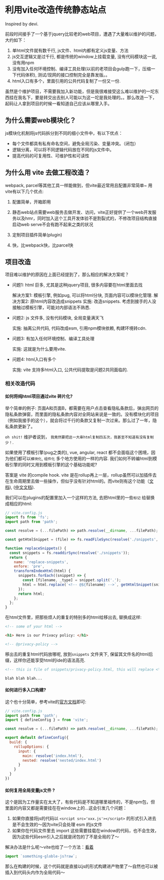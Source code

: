 # 利用vite改造传统静态站点

Inspired by devi.

前段时间接手了一个基于jquery比较老的web项目，遭遇了大量难以维护的问题，大约如下：

  1. 单html文件就有数千行, js文件、html内都有定义js变量、方法
  2. js交互逻辑又是过千行, 都是传统的window上挂载变量, 没有代码模块这一说, 没有用npm
  3. 没有加入任何环境控制、编译工具处理(以前的老项目会gulp跑一下，压缩一下代码体积), 测试/现网的接口控制完全是靠发版。。
  4. html入口有多个，里面引用的公共代码复制了一份又一份.

虽然是个维护项目，不需要我加入新功能，但是我很难接受这么难以维护的一坨东西挂在我名下，要是转交出去别人可能以为这一坨是我处理的。。那么改造一下，起码让人拿到项目的时候一看知道自己应该从哪里入手。

## 为什么需要web模块化？

js模块化机制将js代码拆分到不同的细小文件中，有以下优点：

- 每个文件都具有私有命名空间，避免全局污染、变量冲突。（闭包）
- 逻辑分离，可以将不同逻辑代码放在不同的js文件中。
- 提高代码的可复用性、可维护性和可读性

## 为什么用 vite 去做工程改造？

webpack, parcel等其他工具一样能做到，但vite最近常用且配置非常简单~ 用vite有以下几个优点:

  1. 配置简单，开箱即用
  2. 静态web站点需要web服务去做开发、访问，vite正好提供了一个web开发服务以及hmr，同时加入这个工具开发体验不是割裂式的，不修改项目结构直接启动web serve不会有跑不起来之类的状况

  3. 定制项目插件简单(plugin)
  4. 快，比webpack快，比parcel快

## 项目改造

项目难以维护的原因在上面已经提到了，那么相应的解决方案呢？

- 问题1: html 巨多, 尤其是这种jquery项目, 很多内容要在html里面去找

  解决方案1: 模板引擎, 例如pug, 可以将html分块, 页面内容可以模块化管理.
  解决方案2: 原html内容改造成snippets
  实施: 改造snippets. 考虑到接手的人没接触过模板引擎，可能对内部语法不熟悉.

- 问题2: js 文件多, 没有代码模块, 全局变量满天飞

  实施: 抽离公共代码, 代码改成esm, 引用npm模块依赖, 构建环境转cdn.

- 问题3: 有加入任何环境控制、编译工具处理

  实施: 这就是为什么要用vite.

- 问题4: html入口有多个

  实施: vite 支持多html入口, 公共代码提取是问题2共同面临的.

### 相关改造代码

#### 如何将纯html项目通过vite 碎片化?

举个简单的例子: 页面A和页面B，都需要在用户点击查看隐私条款后，弹出网页的隐私条款弹窗，而里面的隐私条款内容对全网站来说是一致的。没有模块化的项目（例如我接手的这个），就会将过千行的条款又复制一次过来。那么过了一年，隐私条款更新了。

`oh shit!` 维护者说到， `我竟然要把这一大串html复制四五次，我甚至不知道有没有复制少！`.

如果使用了模板引擎(pug之类的), vue, angular, react 都不会面临这个困境，因为他们都可以`模块化`, `组件化` 多个地方使用的一样的内容. 我们如何不转编html到模板引擎的同时又用到模板引擎的这个基础功能呢?

答案是 vite 的compile hook. vite 是在rollup再上一层，rollup虽然可以加插件去在生命周期里去做一些操作，但似乎没有针对html的。而vite则有这个功能（[文档](https://vitejs.dev/guide/api-plugin.html#transformindexhtml)), ([中文文档](https://cn.vitejs.dev/guide/api-plugin.html#transformindexhtml)).

我们可以在plugins的配置里加入一个这样的方法, 去把html里的一些`标记` 给替换成相应的html:

```js
// vite.config.js
import fs from 'fs';
import path from 'path';

const resolve = (...filePath) => path.resolve(__dirname, ...filePath);

const getHtmlSnippet = (file) => fs.readFileSync(resolve('./snippets', file), { encoding: 'utf8' });

function replaceSnippets() {
  const snippets = fs.readdirSync(resolve('./snippets'));
  return {
    name: 'replace-snippets',
    enfore: 'pre',
    transformIndexHtml(html) {
      snippets.forEach((snippet) => {
        const [filename, _type] = snippet.split('.');
        html = html.replace(`<!-- @${filename} -->`, getHtmlSnippet(snippet));
      });
      return html;
    };
  };
}
```

在html文件里，把那些烦人的重复的特别多的html给移出去, 替换成这样:

```html
<!-- some of your html -->

<h1> Here is our Privacy policy: </h1>

<!-- @privacy-policy -->
```

移出去的重复html代码放哪呢, 放到`snippets` 文件夹下, 保留其文件名的html后缀，这样你还能享受html的ide的语法高亮.

```html
<!-- this is file of snippets/privacy-policy.html, this will replace <\!-- @privacy-policy --\> in html file -->

blah blah blah...
```

#### 如何进行多入口构建?

这个也十分简单，参考vite的[官方文档](https://cn.vitejs.dev/guide/build.html#multi-page-app)即可:

```js
// vite.config.js
import path from 'path';
import { defineConfig } = from 'vite';

const resolve = (...filePath) => path.resolve(__dirname, ...filePath);

export default defineConfig({
  build: {
    rollupOptions: {
      input: {
        main: resolve('index.html'),
        nested: resolve('nested/index.html')
      }
    }
  }
})
```

#### 如何复用全局变量js文件 ?

这个是因为工作量实在太大了，有些代码是不知道哪里祖传的，不是npm包，但里面的内容又都是需要挂在在window上的...这会引发几个问题：

1. 如果你直接将js的代码以 `<srcipt src='xxx.js'></script>` 的形式引入进去是不会生效的～因为vite只会处理 esm 的js文件
2. 如果你在代码文件里去 import 这些需要挂载在window的代码，也不会生效，因为这些代码esm引入之后就是闭包的了不是全局的了～

解决办法是什么呢～vite也给了一个方法：[看着](https://vitejs.dev/guide/assets.html#importing-asset-as-string)

```js
import `something-globle-js?raw`;
```

那么在构建的时候，这个代码就是直接以js的形式构建进产物里了～自然也可以被插入到代码头内作为全局代码～
